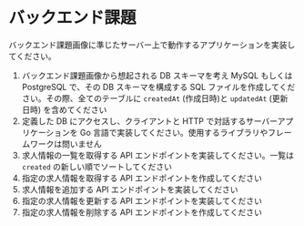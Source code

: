 # バックエンド課題

バックエンド課題画像に準じたサーバー上で動作するアプリケーションを実装してください。

1. バックエンド課題画像から想起される DB スキーマを考え MySQL もしくは PostgreSQL で、その DB スキーマを構成する SQL ファイルを作成してください。その際、全てのテーブルに `createdAt` (作成日時)と `updatedAt` (更新日時) を含めてください
2. 定義した DB にアクセスし、クライアントと HTTP で対話するサーバーアプリケーションを Go 言語で実装してください。使用するライブラリやフレームワークは問いません
3. 求人情報の一覧を取得する API エンドポイントを実装してください。一覧は `created` の新しい順でソートしてください
4. 指定の求人情報を取得する API エンドポイントを作成してください
5. 求人情報を追加する API エンドポイントを実装してください
6. 指定の求人情報を更新する API エンドポイントを実装してください
7. 指定の求人情報を削除する API エンドポイントを作成してください
